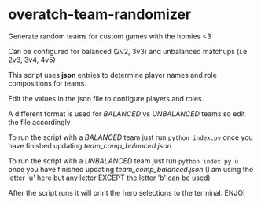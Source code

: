 # overatch-team-randomizer

Generate random teams for custom games with the homies <3 

Can be configured for balanced (2v2, 3v3) and unbalanced matchups (i.e 2v3, 3v4, 4v5)


This script uses **json** entries to determine player names and role compositions for teams. 

Edit the values in the json file to configure players and roles. 

A different format is used for *BALANCED* vs *UNBALANCED* teams so edit the file accordingly


To run the script with a *BALANCED* team just run `python index.py` once you have finished updating *team_comp_balanced.json*

To run the script with a *UNBALANCED* team just run `python index.py u` once you have finished updating *team_comp_balanced.json* (I am using the letter 'u' here but any letter EXCEPT the letter 'b' can be used)


After the script runs it will print the hero selections to the terminal. ENJOI
